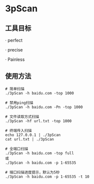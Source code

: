 # 3pScan

## 工具目标

· perfect

· precise

· Painless


## 使用方法
```
# 简单扫描
./3pScan -h baidu.com -top 1000

# 禁用ping扫描
./3pScan -h baidu.com -Pn -top 1000

# 文件读取方式扫描
./3pScan -hf url.txt -top 1000

# 终端传入扫描
echo 127.0.0.1 | ./3pScan
cat url.txt | ./3pScan

# 全端口扫描
./3pScan -h baidu.com -top full
或
./3pScan -h baidu.com -p 1-65535

# 端口扫描进度提示，默认为5秒
./3pScan -h baidu.com -p 1-65535 -t 10

```



